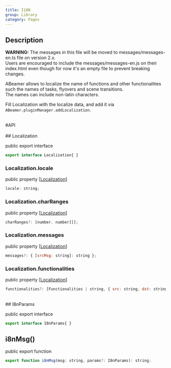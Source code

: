 ```yaml
---
title: I18N
group: Library
category: Pages
---
```

  
## Description
  
**WARNING:** The messages in this file will be moved to messages/messages-en.ts file on version 2.x.  
Users are encouraged to include the messages/messages-en.js on their index.html
even though for now it's an empty file to prevent breaking changes.  
  
ABeamer allows to localize the name of functions and other functionalities
such the names of tasks, flyovers and scene transitions.  
The names can include non-latin characters.  
  
Fill Localization with the localize data, and add it
via `ABeamer.pluginManager.addLocalization`.  
  
<div class=api-header>&nbsp;</div>
#API
<div class=class-interface-header>&nbsp;</div>
## Localization

<span class="code-badge badge-public">public</span> <span class="code-badge badge-export">export</span> <span class="code-badge badge-interface">interface</span>    
```js
export interface Localization{ }
```

### Localization.locale

<span class="code-badge badge-public">public</span> <span class="code-badge badge-property">property</span>  [[Localization](i18n.md#localization)]  
```js
locale: string;
```

### Localization.charRanges

<span class="code-badge badge-public">public</span> <span class="code-badge badge-property">property</span>  [[Localization](i18n.md#localization)]  
```js
charRanges?: [number, number][];
```

### Localization.messages

<span class="code-badge badge-public">public</span> <span class="code-badge badge-property">property</span>  [[Localization](i18n.md#localization)]  
```js
messages?: { [srcMsg: string]: string };
```

### Localization.functionalities

<span class="code-badge badge-public">public</span> <span class="code-badge badge-property">property</span>  [[Localization](i18n.md#localization)]  
```js
functionalities?: [Functionalities | string, { src: string, dst: string }[]][];
```

<div class=class-interface-header>&nbsp;</div>
## I8nParams

<span class="code-badge badge-public">public</span> <span class="code-badge badge-export">export</span> <span class="code-badge badge-interface">interface</span>    
```js
export interface I8nParams{ }
```

## i8nMsg()

<span class="code-badge badge-public">public</span> <span class="code-badge badge-export">export</span> <span class="code-badge badge-function">function</span>    
```js
export function i8nMsg(msg: string, params?: I8nParams): string;
```
